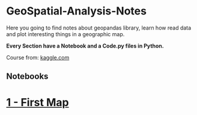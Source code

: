 # **GeoSpatial-Analysis-Notes**

Here you going to find notes about geopandas library, learn how read data and plot interesting things in a geographic map.

**Every Section have a Notebook and a Code.py files in Python.**

Course from: [kaggle.com](https://www.kaggle.com/code/alexisbcook/your-first-map/tutorial)

## **Notebooks**

# [1 - First Map](https://github.com/MiguelAngel-ht/GeoSpatial-Analysis-Notes/blob/main/01-First-Map/Notebook.ipynb)
